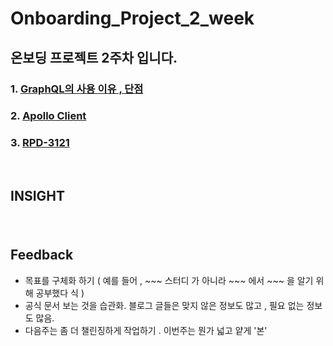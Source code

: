 # Onboarding_Project_2_week

## 온보딩 프로젝트 2주차 입니다.

### 1. [GraphQL의 사용 이유 , 단점](https://github.com/yechanTW/Onboarding_Project/tree/main/ONBOARDING_PROJECT_2_WEEK/GraphQL)
### 2. [Apollo Client](https://github.com/yechanTW/Onboarding_Project/tree/main/ONBOARDING_PROJECT_2_WEEK/Apollo%20Client)
### 3. [RPD-3121](https://github.com/twinnylab/taras-web/pull/177)

</br>

## INSIGHT

### []()

</br>

## Feedback
- 목표를 구체화 하기 ( 예를 들어 , ~~~ 스터디 가 아니라 ~~~ 에서 ~~~ 을 알기 위해 공부했다  식 )
- 공식 문서 보는 것을 습관화. 블로그 글들은 맞지 않은 정보도 많고 , 필요 없는 정보도 많음.
- 다음주는 좀 더 챌린징하게 작업하기 . 이번주는 뭔가 넓고 얕게 '본' 
